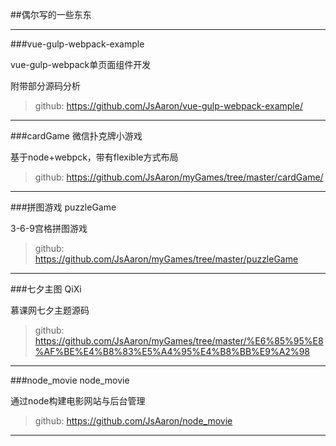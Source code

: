 
##偶尔写的一些东东

****

###vue-gulp-webpack-example

vue-gulp-webpack单页面组件开发<p />
附带部分源码分析
>github: <https://github.com/JsAaron/vue-gulp-webpack-example/>
****

###cardGame
微信扑克牌小游戏<p />
基于node+webpck，带有flexible方式布局
>github: <https://github.com/JsAaron/myGames/tree/master/cardGame/>
****

###拼图游戏
puzzleGame<p />
3-6-9宫格拼图游戏
>github: <https://github.com/JsAaron/myGames/tree/master/puzzleGame>
****

###七夕主图
QiXi<p />
慕课网七夕主题源码
>github: <https://github.com/JsAaron/myGames/tree/master/%E6%85%95%E8%AF%BE%E4%B8%83%E5%A4%95%E4%B8%BB%E9%A2%98>
****

###node_movie
node_movie<p />
通过node构建电影网站与后台管理
>github: <https://github.com/JsAaron/node_movie>
****

